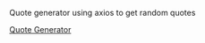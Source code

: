 Quote generator using axios to get random quotes

[Quote Generator](https://blairjackson.github.io/quoteGenerator/.)

